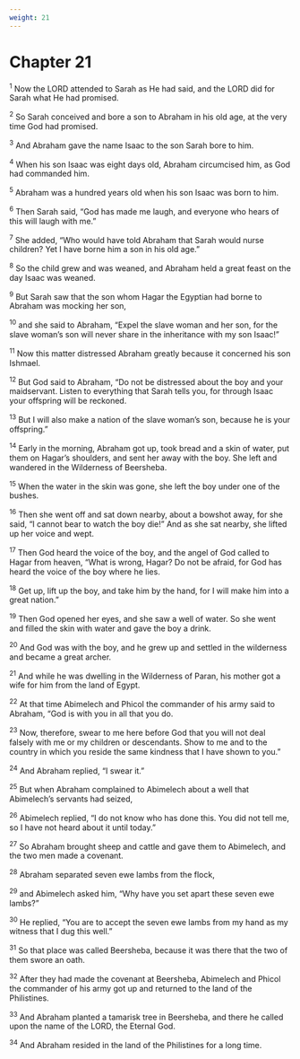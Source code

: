 ```yaml
---
weight: 21
---
```


# Chapter 21

<sup>1</sup> Now the LORD attended to Sarah as He had said, and the LORD did for Sarah what He had promised. 

<sup>2</sup> So Sarah conceived and bore a son to Abraham in his old age, at the very time God had promised. 

<sup>3</sup> And Abraham gave the name Isaac to the son Sarah bore to him. 

<sup>4</sup> When his son Isaac was eight days old, Abraham circumcised him, as God had commanded him. 

<sup>5</sup> Abraham was a hundred years old when his son Isaac was born to him. 

<sup>6</sup> Then Sarah said, “God has made me laugh, and everyone who hears of this will laugh with me.” 

<sup>7</sup> She added, “Who would have told Abraham that Sarah would nurse children? Yet I have borne him a son in his old age.” 

<sup>8</sup> So the child grew and was weaned, and Abraham held a great feast on the day Isaac was weaned. 

<sup>9</sup> But Sarah saw that the son whom Hagar the Egyptian had borne to Abraham was mocking her son, 

<sup>10</sup> and she said to Abraham, “Expel the slave woman and her son, for the slave woman’s son will never share in the inheritance with my son Isaac!” 

<sup>11</sup> Now this matter distressed Abraham greatly because it concerned his son Ishmael. 

<sup>12</sup> But God said to Abraham, “Do not be distressed about the boy and your maidservant. Listen to everything that Sarah tells you, for through Isaac your offspring will be reckoned. 

<sup>13</sup> But I will also make a nation of the slave woman’s son, because he is your offspring.” 

<sup>14</sup> Early in the morning, Abraham got up, took bread and a skin of water, put them on Hagar’s shoulders, and sent her away with the boy. She left and wandered in the Wilderness of Beersheba. 

<sup>15</sup> When the water in the skin was gone, she left the boy under one of the bushes. 

<sup>16</sup> Then she went off and sat down nearby, about a bowshot away, for she said, “I cannot bear to watch the boy die!” And as she sat nearby, she lifted up her voice and wept. 

<sup>17</sup> Then God heard the voice of the boy, and the angel of God called to Hagar from heaven, “What is wrong, Hagar? Do not be afraid, for God has heard the voice of the boy where he lies. 

<sup>18</sup> Get up, lift up the boy, and take him by the hand, for I will make him into a great nation.” 

<sup>19</sup> Then God opened her eyes, and she saw a well of water. So she went and filled the skin with water and gave the boy a drink. 

<sup>20</sup> And God was with the boy, and he grew up and settled in the wilderness and became a great archer. 

<sup>21</sup> And while he was dwelling in the Wilderness of Paran, his mother got a wife for him from the land of Egypt. 

<sup>22</sup> At that time Abimelech and Phicol the commander of his army said to Abraham, “God is with you in all that you do. 

<sup>23</sup> Now, therefore, swear to me here before God that you will not deal falsely with me or my children or descendants. Show to me and to the country in which you reside the same kindness that I have shown to you.” 

<sup>24</sup> And Abraham replied, “I swear it.” 

<sup>25</sup> But when Abraham complained to Abimelech about a well that Abimelech’s servants had seized, 

<sup>26</sup> Abimelech replied, “I do not know who has done this. You did not tell me, so I have not heard about it until today.” 

<sup>27</sup> So Abraham brought sheep and cattle and gave them to Abimelech, and the two men made a covenant. 

<sup>28</sup> Abraham separated seven ewe lambs from the flock, 

<sup>29</sup> and Abimelech asked him, “Why have you set apart these seven ewe lambs?” 

<sup>30</sup> He replied, “You are to accept the seven ewe lambs from my hand as my witness that I dug this well.” 

<sup>31</sup> So that place was called Beersheba, because it was there that the two of them swore an oath. 

<sup>32</sup> After they had made the covenant at Beersheba, Abimelech and Phicol the commander of his army got up and returned to the land of the Philistines. 

<sup>33</sup> And Abraham planted a tamarisk tree in Beersheba, and there he called upon the name of the LORD, the Eternal God. 

<sup>34</sup> And Abraham resided in the land of the Philistines for a long time. 


